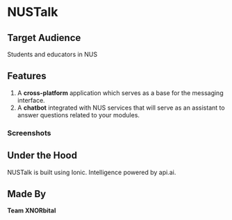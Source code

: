 NUSTalk
=====================

## Target Audience

Students and educators in NUS

## Features

1. A **cross-platform** application which serves as a base for the messaging interface.
1. A **chatbot** integrated with NUS services that will serve as an assistant to answer questions related to your modules.

### Screenshots

## Under the Hood

NUSTalk is built using Ionic.
Intelligence powered by api.ai.

## Made By
**Team XNORbital**
